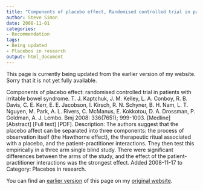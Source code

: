 ```yaml
---
title: "Components of placebo effect, Randomised controlled trial in patients with irritable bowel syndrome"
author: Steve Simon
date: 2008-11-01
categories:
- Recommendation
tags:
- Being updated
- Placebos in research
output: html_document
---
```

This page is currently being updated from the earlier version of my website. Sorry that it is not yet fully available.

Components of placebo effect: randomised controlled trial in patients with irritable bowel syndrome. T. J. Kaptchuk, J. M. Kelley, L. A. Conboy, R. B. Davis, C. E. Kerr, E. E. Jacobson, I. Kirsch, R. N. Schyner, B. H. Nam, L. T. Nguyen, M. Park, A. L. Rivers, C. McManus, E. Kokkotou, D. A. Drossman, P. Goldman, A. J. Lembo. Bmj 2008: 336(7651); 999-1003. [Medline] [Abstract] [Full text] [PDF]. Description: The authors suggest that the placebo affect can be separated into three components: the process of observation itself (the Hawthorne effect), the therapeutic ritual associated with a placebo, and the patient-practitioner interactions. They then test this empirically in a three arm single blind study. There were significant differences between the arms of the study, and the effect of the patient-practitioner interactions was the strongest effect. Added 2008-11-17 to Category: Placebos in research.

<!---More--->

You can find an [earlier version][sim1] of this page on my [original website][sim2].

[sim1]: http://www.pmean.com/08/Interesting2008.html
[sim2]: http://www.pmean.com/original_site.html
